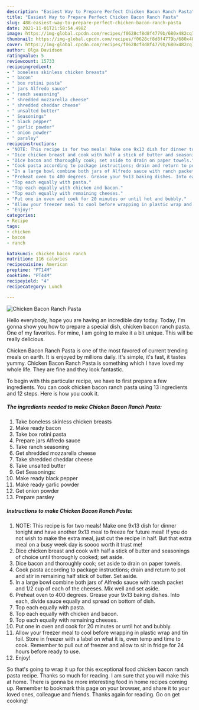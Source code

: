 ```yaml
---
description: "Easiest Way to Prepare Perfect Chicken Bacon Ranch Pasta"
title: "Easiest Way to Prepare Perfect Chicken Bacon Ranch Pasta"
slug: 488-easiest-way-to-prepare-perfect-chicken-bacon-ranch-pasta
date: 2021-11-01T21:58:54.498Z
image: https://img-global.cpcdn.com/recipes/f0628cf8d8f4779b/680x482cq70/chicken-bacon-ranch-pasta-recipe-main-photo.jpg
thumbnail: https://img-global.cpcdn.com/recipes/f0628cf8d8f4779b/680x482cq70/chicken-bacon-ranch-pasta-recipe-main-photo.jpg
cover: https://img-global.cpcdn.com/recipes/f0628cf8d8f4779b/680x482cq70/chicken-bacon-ranch-pasta-recipe-main-photo.jpg
author: Olga Davidson
ratingvalue: 5
reviewcount: 15733
recipeingredient:
- " boneless skinless chicken breasts"
- " bacon"
- " box rotini pasta"
- " jars Alfredo sauce"
- " ranch seasoning"
- " shredded mozzarella cheese"
- " shredded cheddar cheese"
- " unsalted butter"
- " Seasonings"
- " black pepper"
- " garlic powder"
- " onion powder"
- " parsley"
recipeinstructions:
- "NOTE: This recipe is for two meals! Make one 9x13 dish for dinner tonight and have another 9x13 meal to freeze for future meal! If you do not wish to make the extra meal, just cut the recipe in half. But that extra meal on a busy week day is soooo worth it trust me!"
- "Dice chicken breast and cook with half a stick of butter and seasonings of choice until thoroughly cooked; set aside."
- "Dice bacon and thoroughly cook; set aside to drain on paper towels."
- "Cook pasta according to package instructions; drain and return to pot and stir in remaining half stick of butter. Set aside."
- "In a large bowl combine both jars of Alfredo sauce with ranch packet and 1/2 cup of each of the cheeses. Mix well and set aside."
- "Preheat oven to 400 degrees. Grease your 9x13 baking dishes. Into each, divide sauce equally and spread on bottom of dish."
- "Top each equally with pasta."
- "Top each equally with chicken and bacon."
- "Top each equally with remaining cheeses."
- "Put one in oven and cook for 20 minutes or until hot and bubbly."
- "Allow your freezer meal to cool before wrapping in plastic wrap and tin foil. Store in freezer with a label on what it is, oven temp and time to cook. Remember to pull out of freezer and allow to sit in fridge for 24 hours before ready to use."
- "Enjoy!"
categories:
- Recipe
tags:
- chicken
- bacon
- ranch

katakunci: chicken bacon ranch 
nutrition: 116 calories
recipecuisine: American
preptime: "PT14M"
cooktime: "PT44M"
recipeyield: "4"
recipecategory: Lunch

---
```



![Chicken Bacon Ranch Pasta](https://img-global.cpcdn.com/recipes/f0628cf8d8f4779b/680x482cq70/chicken-bacon-ranch-pasta-recipe-main-photo.jpg)

Hello everybody, hope you are having an incredible day today. Today, I'm gonna show you how to prepare a special dish, chicken bacon ranch pasta. One of my favorites. For mine, I am going to make it a bit unique. This will be really delicious.



Chicken Bacon Ranch Pasta is one of the most favored of current trending meals on earth. It is enjoyed by millions daily. It's simple, it's fast, it tastes yummy. Chicken Bacon Ranch Pasta is something which I have loved my whole life. They are fine and they look fantastic.


To begin with this particular recipe, we have to first prepare a few ingredients. You can cook chicken bacon ranch pasta using 13 ingredients and 12 steps. Here is how you cook it.

<!--inarticleads1-->

##### The ingredients needed to make Chicken Bacon Ranch Pasta:

1. Take  boneless skinless chicken breasts
1. Make ready  bacon
1. Take  box rotini pasta
1. Prepare  jars Alfredo sauce
1. Take  ranch seasoning
1. Get  shredded mozzarella cheese
1. Take  shredded cheddar cheese
1. Take  unsalted butter
1. Get  Seasonings:
1. Make ready  black pepper
1. Make ready  garlic powder
1. Get  onion powder
1. Prepare  parsley




<!--inarticleads2-->

##### Instructions to make Chicken Bacon Ranch Pasta:

1. NOTE: This recipe is for two meals! Make one 9x13 dish for dinner tonight and have another 9x13 meal to freeze for future meal! If you do not wish to make the extra meal, just cut the recipe in half. But that extra meal on a busy week day is soooo worth it trust me!
1. Dice chicken breast and cook with half a stick of butter and seasonings of choice until thoroughly cooked; set aside.
1. Dice bacon and thoroughly cook; set aside to drain on paper towels.
1. Cook pasta according to package instructions; drain and return to pot and stir in remaining half stick of butter. Set aside.
1. In a large bowl combine both jars of Alfredo sauce with ranch packet and 1/2 cup of each of the cheeses. Mix well and set aside.
1. Preheat oven to 400 degrees. Grease your 9x13 baking dishes. Into each, divide sauce equally and spread on bottom of dish.
1. Top each equally with pasta.
1. Top each equally with chicken and bacon.
1. Top each equally with remaining cheeses.
1. Put one in oven and cook for 20 minutes or until hot and bubbly.
1. Allow your freezer meal to cool before wrapping in plastic wrap and tin foil. Store in freezer with a label on what it is, oven temp and time to cook. Remember to pull out of freezer and allow to sit in fridge for 24 hours before ready to use.
1. Enjoy!




So that's going to wrap it up for this exceptional food chicken bacon ranch pasta recipe. Thanks so much for reading. I am sure that you will make this at home. There is gonna be more interesting food in home recipes coming up. Remember to bookmark this page on your browser, and share it to your loved ones, colleague and friends. Thanks again for reading. Go on get cooking!
